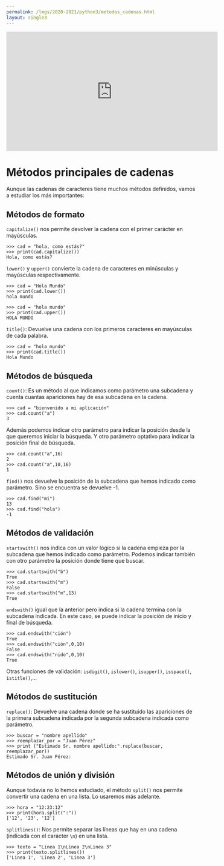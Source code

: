 ```yaml
---
permalink: /lmgs/2020-2021/python3/metodos_cadenas.html
layout: single3
---
```


<iframe width="560" height="315" src="https://www.youtube.com/embed/pv3JXaiVB20" frameborder="0" allow="accelerometer; autoplay; clipboard-write; encrypted-media; gyroscope; picture-in-picture" allowfullscreen></iframe>

# Métodos principales de cadenas

Aunque las cadenas de caracteres tiene muchos métodos definidos, vamos a estudiar los más importantes:

## Métodos de formato

`capitalize()` nos permite devolver la cadena con el primer carácter en mayúsculas.

	>>> cad = "hola, como estás?"
	>>> print(cad.capitalize())
	Hola, como estás?

`lower()` y `upper()` convierte la cadena de caracteres en minúsculas y mayúsculas  respectivamente.

	>>> cad = "Hola Mundo" 
	>>> print(cad.lower())
	hola mundo

	>>> cad = "hola mundo"
	>>> print(cad.upper())
	HOLA MUNDO

`title()`: Devuelve una cadena con los primeros caracteres en mayúsculas de cada palabra.

	>>> cad = "hola mundo"
	>>> print(cad.title())
	Hola Mundo

## Métodos de búsqueda

`count()`: Es un método al que indicamos como parámetro una subcadena y cuenta cuantas apariciones hay de esa subcadena en la cadena.

	>>> cad = "bienvenido a mi aplicación"
	>>> cad.count("a")
	3

Además podemos indicar otro parámetro para indicar la posición desde la que queremos iniciar la búsqueda. Y otro parámetro optativo para indicar la posición final de búsqueda.

	>>> cad.count("a",16)
	2
	>>> cad.count("a",10,16)
	1

`find()` nos devuelve la posición de la subcadena que hemos indicado como parámetro. Sino se encuentra se devuelve -1.

	>>> cad.find("mi")
	13
	>>> cad.find("hola")
	-1

## Métodos de validación

`startswith()` nos indica con un valor lógico si la cadena empieza por la subcadena que hemos indicado como parámetro. Podemos indicar también con otro parámetro la posición donde tiene que buscar.

	>>> cad.startswith("b")
	True
	>>> cad.startswith("m")
	False
	>>> cad.startswith("m",13)
	True

`endswith()` igual que la anterior pero indica si la cadena termina con la subcadena indicada. En este caso, se puede indicar la posición de inicio y final de búsqueda.

	>>> cad.endswith("ción")
	True
	>>> cad.endswith("ción",0,10)
	False
	>>> cad.endswith("nido",0,10)
	True

Otras funciones de validación: `isdigit()`, `islower()`, `isupper()`, `isspace()`, `istitle()`,...

## Métodos de sustitución

`replace()`: Devuelve una cadena donde se ha sustituido las apariciones de la primera subcadena indicada por la segunda subcadena indicada como parámetro.

	>>> buscar = "nombre apellido"
	>>> reemplazar_por = "Juan Pérez" 
	>>> print ("Estimado Sr. nombre apellido:".replace(buscar, reemplazar_por)) 
	Estimado Sr. Juan Pérez:


## Métodos de unión y división

Aunque todavía no lo hemos estudiado, el método `split()` nos permite convertir una cadena en una lista. Lo usaremos más adelante.

	>>> hora = "12:23:12"
	>>> print(hora.split(":"))
	['12', '23', '12']

`splitlines()`: Nos permite separar las líneas que hay en una cadena (indicada con el carácter `\n`) en una lista.

	>>> texto = "Linea 1\nLinea 2\nLinea 3" 
	>>> print(texto.splitlines())
	['Linea 1', 'Linea 2', 'Linea 3']